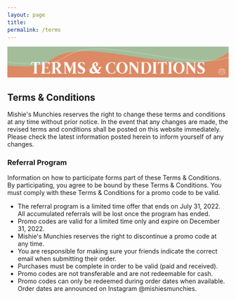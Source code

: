 ```yaml
---
layout: page
title: 
permalink: /terms
---
```


<img class="page-banner" src="../assets/img/terms-banner.svg">

## Terms & Conditions

Mishie's Munchies reserves the right to change these terms and conditions at any time without prior notice. In the event that any changes are made, the revised terms and conditions shall be posted on this website immediately. Please check the latest information posted herein to inform yourself of any changes.

### Referral Program
Information on how to participate forms part of these Terms & Conditions. By participating, you agree to be bound by these Terms & Conditions. You must comply with these Terms & Conditions for a promo code to be valid.

- The referral program is a limited time offer that ends on July 31, 2022. All accumulated referrals will be lost once the program has ended.
- Promo codes are valid for a limited time only and expire on December 31, 2022.
- Mishie's Munchies reserves the right to discontinue a promo code at any time.
- You are responsible for making sure your friends indicate the correct email when submitting their order.
- Purchases must be complete in order to be valid (paid and received).
- Promo codes are not transferable and are not redeemable for cash.
- Promo codes can only be redeemed during order dates when available. Order dates are announced on Instagram @mishiesmunchies.

